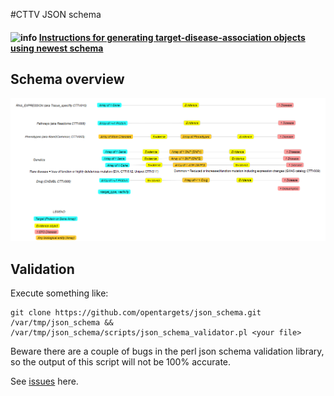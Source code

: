 #CTTV JSON schema

#### ![info](https://github.com/CTTV/input_data_format/raw/master/help/images/info.gif) [**Instructions for generating  target-disease-association objects using newest schema**](doc/instructions.md)

## Schema overview

![Schema 1.2 overview](imgs/schema_1.2.png)


## Validation
Execute something like:
```
git clone https://github.com/opentargets/json_schema.git /var/tmp/json_schema && /var/tmp/json_schema/scripts/json_schema_validator.pl <your file>
```
Beware there are a couple of bugs in the perl json schema validation library, so the output of this script will not be 100% accurate.

See [issues](https://github.com/jhthorsen/json-validator/issues?q=is%3Aissue+author%3AckongEbi) here.
